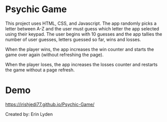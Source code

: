 # Psychic Game

This project uses HTML, CSS, and Javascript. The app randomly picks a letter between A-Z and the user must guess which letter the app selected using their keypad. The user begins with 10 guesses and the app tallies the number of user guesses, letters guessed so far, wins and losses. 

When the player wins, the app increases the win counter and starts the game over again (without refreshing the page).

When the player loses, the app increases the losses counter and restarts the game without a page refresh.


# Demo
https://irishjedi77.github.io/Psychic-Game/

Created by: Erin Lyden 
